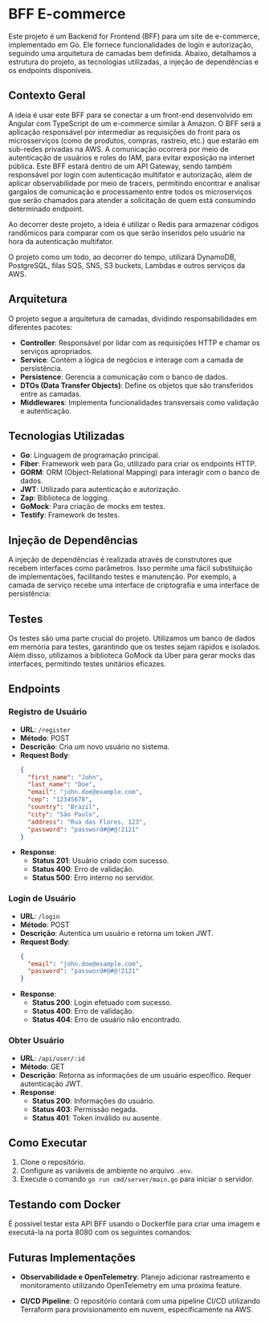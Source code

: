 # BFF E-commerce

Este projeto é um Backend for Frontend (BFF) para um site de e-commerce, implementado em Go. Ele fornece funcionalidades de login e autorização, seguindo uma arquitetura de camadas bem definida. Abaixo, detalhamos a estrutura do projeto, as tecnologias utilizadas, a injeção de dependências e os endpoints disponíveis.

## Contexto Geral

A ideia é usar este BFF para se conectar a um front-end desenvolvido em Angular com TypeScript de um e-commerce similar à Amazon. O BFF será a aplicação responsável por intermediar as requisições do front para os microsserviços (como de produtos, compras, rastreio, etc.) que estarão em sub-redes privadas na AWS. A comunicação ocorrerá por meio de autenticação de usuários e roles do IAM, para evitar exposição na internet pública. Este BFF estará dentro de um API Gateway, sendo também responsável por login com autenticação multifator e autorização, além de aplicar observabilidade por meio de tracers, permitindo encontrar e analisar gargalos de comunicação e processamento entre todos os microserviços que serão chamados para atender a solicitação de quem está consumindo determinado endpoint.

Ao decorrer deste projeto, a ideia é utilizar o Redis para armazenar códigos randômicos para comparar com os que serão inseridos pelo usuário na hora da autenticação multifator.

O projeto como um todo, ao decorrer do tempo, utilizará DynamoDB, PostgreSQL, filas SQS, SNS, S3 buckets, Lambdas e outros serviços da AWS.

## Arquitetura

O projeto segue a arquitetura de camadas, dividindo responsabilidades em diferentes pacotes:

- **Controller**: Responsável por lidar com as requisições HTTP e chamar os serviços apropriados.
- **Service**: Contém a lógica de negócios e interage com a camada de persistência.
- **Persistence**: Gerencia a comunicação com o banco de dados.
- **DTOs (Data Transfer Objects)**: Define os objetos que são transferidos entre as camadas.
- **Middlewares**: Implementa funcionalidades transversais como validação e autenticação.

## Tecnologias Utilizadas

- **Go**: Linguagem de programação principal.
- **Fiber**: Framework web para Go, utilizado para criar os endpoints HTTP.
- **GORM**: ORM (Object-Relational Mapping) para interagir com o banco de dados.
- **JWT**: Utilizado para autenticação e autorização.
- **Zap**: Biblioteca de logging.
- **GoMock**: Para criação de mocks em testes.
- **Testify**: Framework de testes.

## Injeção de Dependências

A injeção de dependências é realizada através de construtores que recebem interfaces como parâmetros. Isso permite uma fácil substituição de implementações, facilitando testes e manutenção. Por exemplo, a camada de serviço recebe uma interface de criptografia e uma interface de persistência:

## Testes

Os testes são uma parte crucial do projeto. Utilizamos um banco de dados em memória para testes, garantindo que os testes sejam rápidos e isolados. Além disso, utilizamos a biblioteca GoMock da Uber para gerar mocks das interfaces, permitindo testes unitários eficazes.

## Endpoints

### Registro de Usuário

- **URL**: `/register`
- **Método**: POST
- **Descrição**: Cria um novo usuário no sistema.
- **Request Body**:
  ```json
  {
    "first_name": "John",
    "last_name": "Doe",
    "email": "john.doe@example.com",
    "cep": "12345678",
    "country": "Brazil",
    "city": "São Paulo",
    "address": "Rua das Flores, 123",
    "password": "password#@#@!2121"
  }
  ```
- **Response**:
  - **Status 201**: Usuário criado com sucesso.
  - **Status 400**: Erro de validação.
  - **Status 500**: Erro interno no servidor.

### Login de Usuário

- **URL**: `/login`
- **Método**: POST
- **Descrição**: Autentica um usuário e retorna um token JWT.
- **Request Body**:
  ```json
  {
    "email": "john.doe@example.com",
    "password": "password#@#@!2121"
  }
  ```
- **Response**:
  - **Status 200**: Login efetuado com sucesso.
  - **Status 400**: Erro de validação.
  - **Status 404**: Erro de usuário não encontrado.

### Obter Usuário

- **URL**: `/api/user/:id`
- **Método**: GET
- **Descrição**: Retorna as informações de um usuário específico. Requer autenticação JWT.
- **Response**:
  - **Status 200**: Informações do usuário.
  - **Status 403**: Permissão negada.
  - **Status 401**: Token inválido ou ausente.

## Como Executar

1. Clone o repositório.
2. Configure as variáveis de ambiente no arquivo `.env`.
3. Execute o comando `go run cmd/server/main.go` para iniciar o servidor.

## Testando com Docker

É possível testar esta API BFF usando o Dockerfile para criar uma imagem e executá-la na porta 8080 com os seguintes comandos:

## Futuras Implementações

- **Observabilidade e OpenTelemetry**: Planejo adicionar rastreamento e monitoramento utilizando OpenTelemetry em uma próxima feature.

- **CI/CD Pipeline**: O repositório contará com uma pipeline CI/CD utilizando Terraform para provisionamento em nuvem, especificamente na AWS.

